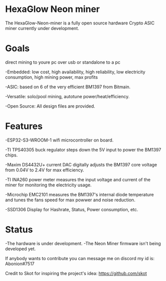 # HexaGlow Neon miner

The HexaGlow-Neon-miner is a fully open source hardware Crypto ASIC miner currently under development.

# Goals

direct mining to youre pc over usb or standalone to a pc

-Embedded: low cost, high availability, high reliability, low electricity consumption, high mining power, max profits

-ASIC: based on 6 of the very efficient BM1397 from Bitmain.

-Versatile: solo/pool mining, autotune power/heat/efficiency.

-Open Source: All design files are provided.

# Features

-ESP32-S3-WROOM-1 wifi microcontroller on board.

-TI TPS40305 buck regulator steps down the 5V input to power the BM1397 chips.

-Maxim DS4432U+ current DAC digitally adjusts the BM1397 core voltage from 0.04V to 2.4V for max efficiency.

-TI INA260 power meter measures the input voltage and current of the miner for monitoring the electricity usage.

-Microchip EMC2101 measures the BM1397's internal diode temperature and tunes the fans speed for max powwer and noise reduction.

-SSD1306 Display for Hashrate, Status, Power consumption, etc.

# Status

-The hardware is under development.
-The Neon Miner firmware isn't being developed yet.



If anybody wants to contribute you can message me on discord my id is: Abonion#7517

Credit to Skot for inspiring the project's idea: https://github.com/skot
